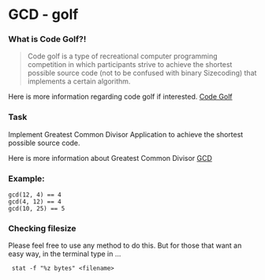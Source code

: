 # GCD - golf

### What is Code Golf?!

> Code golf is a type of recreational computer programming competition in which participants strive to achieve the shortest possible source code (not to be confused with binary Sizecoding) that implements a certain algorithm.

Here is more information regarding code golf if interested. [Code Golf](https://en.wikipedia.org/wiki/Code_golf)

### Task
Implement Greatest Common Divisor Application to achieve the shortest possible source code.

Here is more information about Greatest Common Divisor [GCD](https://en.wikipedia.org/wiki/Greatest_common_divisor)

### Example:

```
gcd(12, 4) == 4
gcd(4, 12) == 4
gcd(10, 25) == 5
```

### Checking filesize

Please feel free to use any method to do this. But for those that want an
easy way, in the terminal type in ...

```
 stat -f "%z bytes" <filename>
 
```
